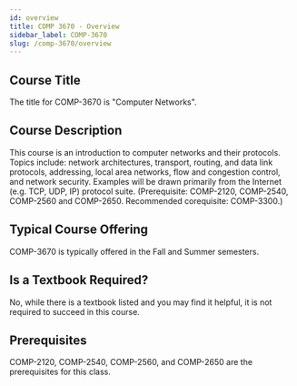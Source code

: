 ```yaml
---
id: overview
title: COMP 3670 - Overview
sidebar_label: COMP-3670
slug: /comp-3670/overview
---
```


## Course Title

The title for COMP-3670 is "Computer Networks".

## Course Description

This course is an introduction to computer networks and their protocols. Topics include: network architectures, transport, routing, and data link protocols, addressing, local area networks, flow and congestion control, and network security. Examples will be drawn primarily from the Internet (e.g. TCP, UDP, IP) protocol suite. (Prerequisite: COMP-2120, COMP-2540, COMP-2560 and COMP-2650. Recommended corequisite: COMP-3300.)

## Typical Course Offering

COMP-3670 is typically offered in the Fall and Summer semesters.

## Is a Textbook Required?

No, while there is a textbook listed and you may find it helpful, it is not required to succeed in this course.

## Prerequisites

COMP-2120, COMP-2540, COMP-2560, and COMP-2650 are the prerequisites for this class.

